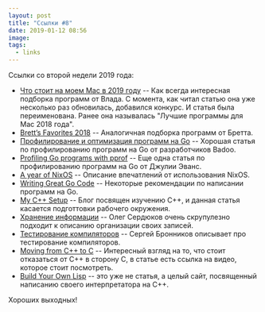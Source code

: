 ```yaml
---
layout: post
title: "Ссылки #8"
date: 2019-01-12 08:56
image:
tags:
  - links
---
```

Ссылки со второй недели 2019 года:
* [Что стоит на моем Mac в 2019 году](https://macosworld.ru/best-apps-for-mac/) -- Как всегда интересная подборка программ от Влада. С момента, как читал статью она уже несколько раз обновилась, добавился конкурс. И статья была переименована. Ранее она называлась "Лучшие программы для Mac 2018 года".
* [Brett’s Favorites 2018](http://brettterpstra.com/2019/01/03/bretts-favorites-2018/) -- Аналогичная подборка программ от Бретта.
* [Профилирование и оптимизация программ на Go](https://habr.com/company/badoo/blog/301990/) -- Хорошая статья по профилированию программ на Go от разработчиков Badoo.
* [Profiling Go programs with pprof](https://jvns.ca/blog/2017/09/24/profiling-go-with-pprof/) -- Еще одна статья по профилированию программ на Go от Джулии Эванс.
* [A year of NixOS](http://nonullpointers.com/posts/2019-01-07-a-year-of-nixos.html) -- Описание впечатлений от использования NixOS.
* [Writing Great Go Code](https://scene-si.org/2018/07/24/writing-great-go-code/) -- Некоторые рекомендации по написании программ на Go.
* [My C++ Setup](https://vishnubharathi.codes/blog/my-cpp-setup/) -- Блог посвящен изучению C++, и данная статья касается подготтовки рабочего окружения.
* [Хранение информации](https://ctrld.me/blog/2019/01/10/notes/) -- Олег Сердюков очень скрупулезно подходит к описанию организации своих записей.
* [Тестирование компиляторов](https://bronevichok.ru/blog/2019/01/10/compilers.html) -- Сергей Бронников описывает про тестирование компиляторов.
* [Moving from C++ to C](https://irreal.org/blog/?p=7750) -- Интересный взгляд на то, что стоит отказаться от C++ в сторону C, в статье есть ссылка на видео, которое стоит посмотреть.
* [Build Your Own Lisp](http://www.buildyourownlisp.com) -- это уже не статья, а целый сайт, посвященный написанию своего интерпретатора на C++.

Хороших выходных!
